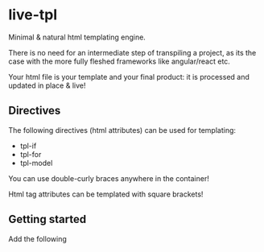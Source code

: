 # live-tpl
Minimal & natural html templating engine.

There is no need for an intermediate step of transpiling a project, as its the case with the more fully fleshed frameworks like angular/react etc.

Your html file is your template and your final product: it is processed and updated in place & live!

## Directives

The following directives (html attributes) can be used for templating:

- tpl-if
- tpl-for
- tpl-model

You can use double-curly braces anywhere in the container!

Html tag attributes can be templated with square brackets!

## Getting started

Add the following <script> tag inside \<head>:

    <script src="https://m-rei.github.io/assets/js/live-tpl.min.js"></script>

Setup a central data object:

    let data = {
        'bool': false,
        'str': 'Hello There',
        'textStr': 'text',
        'obj': {
            name: 'test',
            arr: [1, 2, 3],
            nestedArr: [
                [1, 2, 3],
                [3, 6, 9],
            ]
        },
    }

Write your template!  
Make the template container invisible, so that the customer does not see the unprocessed template.  
Pass the invisibility class name to the *initTemplate()* function.  
If it receives a class name, it will remove the class, once the first render is complete!

    <div id="app" class="invis">
        <input [type]="textStr" tpl-model="str">
        <p>text rendering: {{str}}</p>

        <button onclick="toggleBools()">toggle bools</button>
        <p>conditional rendering: <span tpl-if="bool">i am invisible</span></p>
        <p>conditional rendering: <span tpl-if="!bool">i am visible</span></p>

        <p>simple loop with following array: {{obj.arr}}</p>
        <ul>
            <li tpl-for="obj.arr; x">
                {{x}}
            </li>
        </ul>

        <p>nested loop with following array: {{obj.nestedArr}}</p>
        <ul>
            <li tpl-for="obj.nestedArr; x">
                {{x}}
                <ul>
                    <li tpl-for="x; y">
                        {{y}}
                    </li>
                </ul>
            </li>
        </ul>
    </div>

Initialize the template context as follows, providing your template container selector and your data:

    const tplCtx = initTemplate('#app', data, 'invis');

Once your are finished mutating your data, rerender as follows:

    function toggleBools() {
        data.bool = !data.bool;
        renderTemplate(tplCtx);
    }

## Limitations

In the tpl-for directive, when the array reference itself is referencing an array,  
the index must either be a number or a parent loop variable reference!

Using the given data...

    let data = {
        arr1: [0, 1],
        arr2: [
            [11, 22, 33],
            [77, 88, 99],
        ],
        nestedObj: {
            someIdx: 1,
        }
    }

... valid examples:

    // example 1: arr2[0] is using number, 0, as index
    <div tpl-for="arr1; i">
        <div tpl-for="arr2[0]; j"
            {{j}}
        </div>
    </div>

    // example 2: arr2[i] is using loop variable of parent, i, as index
    <div tpl-for="arr1; i">
        <div tpl-for="arr2[i]; j"
            {{j}}
        </div>
    </div>

... invalid example:

    // [nestedObj.someIndex] will not be resolved!
    <div tpl-for="arr1[nestedObj.someIndex]; i">
    </div>
